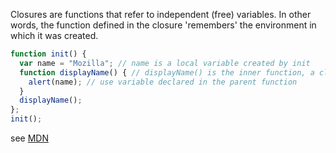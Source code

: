 Closures are functions that refer to independent (free) variables. In other words, the function defined in the closure 'remembers' the environment in which it was created.

```js
function init() {
  var name = "Mozilla"; // name is a local variable created by init
  function displayName() { // displayName() is the inner function, a closure
    alert(name); // use variable declared in the parent function    
  }
  displayName();    
};
init();
```

see [MDN](https://developer.mozilla.org/en-US/docs/Web/JavaScript/Closures)
